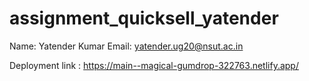 # assignment_quicksell_yatender
Name: Yatender Kumar
Email: yatender.ug20@nsut.ac.in

Deployment link : https://main--magical-gumdrop-322763.netlify.app/

